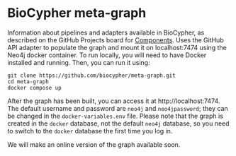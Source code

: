 # BioCypher meta-graph
Information about pipelines and adapters available in BioCypher, as described on
the GitHub Projects board for 
[Components](https://github.com/orgs/biocypher/projects/3). Uses the GitHub API
adapter to populate the graph and mount it on localhost:7474 using the Neo4j
docker container. To run locally, you will need to have Docker installed and
running. Then, you can run it using:

```
git clone https://github.com/biocypher/meta-graph.git
cd meta-graph
docker compose up
```

After the graph has been built, you can access it at http://localhost:7474. The
default username and password are `neo4j` and `neo4jpassword`; they can be 
changed in the `docker-variables.env` file.  Please note that the graph is
created in the `docker` database, not the default `neo4j` database, so you need
to switch to the `docker` database the first time you log in.

We will make an online version of the graph available soon.